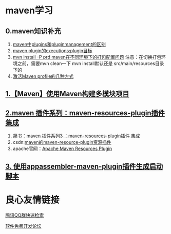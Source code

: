 # maven学习
## 0.maven知识补充
1. [maven中plugins和pluginmanagement的区别](http://blog.csdn.net/joenqc/article/details/54910629) 
2. [maven plugin的executions:plugin目标](https://www.cnblogs.com/qq78292959/p/3711501.html)
3. [mvn install -P prd maven在不同环境下的打包配置问题](http://blog.csdn.net/asdz1989253jm/article/details/45890085)
注意：在切换打包环境之前，需要mvn clean一下
mvn install默认还是 src/main/resources目录下的
4. [激活Maven profile的几种方式](http://juvenshun.iteye.com/blog/208714)




## [1.【Maven】使用Maven构建多模块项目](https://www.cnblogs.com/h--d/p/6001366.html "Maven】使用Maven构建多模块项目") 
## [2.maven 插件系列：maven-resources-plugin插件 集成](https://www.jianshu.com/p/ce01bb1615a8 "maven 插件系列3 ：maven-resources-plugin插件 集成")
1. 简书：[maven 插件系列3 ：maven-resources-plugin插件 集成](https://www.jianshu.com/p/ce01bb1615a8) 
2. csdn:[maven的maven-resource-plugin资源插件](http://blog.csdn.net/cpf2016/article/details/46418689) 
3. apache官网：[Apache Maven Resources Plugin](http://maven.apache.org/plugins/maven-resources-plugin/) 
## [3. 使用appassembler-maven-plugin插件生成启动脚本](http://blog.csdn.net/mn960mn/article/details/51554152)

 # 良心友情链接

[腾讯QQ群快速检索](http://u.720life.cn/s/8cf73f7c)

[软件免费开发论坛](http://u.720life.cn/s/bbb01dc0)